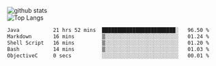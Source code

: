 ![github stats](https://github-readme-stats.vercel.app/api?username=AndreFerreira5&show_icons=true&theme=dark&count_private=true)
<br>
![Top Langs](https://github-readme-stats.vercel.app/api/top-langs/?username=AndreFerreira5&layout=compact&theme=dark)
<br>
<!--START_SECTION:waka-->

```txt
Java           21 hrs 52 mins  ████████████████████████░   96.50 %
Markdown       16 mins         ▒░░░░░░░░░░░░░░░░░░░░░░░░   01.24 %
Shell Script   16 mins         ▒░░░░░░░░░░░░░░░░░░░░░░░░   01.20 %
Bash           14 mins         ▒░░░░░░░░░░░░░░░░░░░░░░░░   01.03 %
ObjectiveC     0 secs          ░░░░░░░░░░░░░░░░░░░░░░░░░   00.01 %
```

<!--END_SECTION:waka-->
